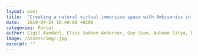 ```yaml
---
layout: post
title:  "Creating a natural virtual immersive space with Ambisonics in the Portal"
date:   2019-04-24 16:40:00 +0200
categories: Portal
author: Eigil Aandahl, Elias Sukken Andersen, Guy Sion, Ashane Silva, Espen Wik 
image: /assets/img/.jpg
excerpt: ""
---
```

